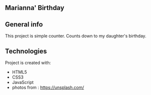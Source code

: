 ## Marianna' Birthday

## General info
This project is simple counter. Counts down to my daughter's birthday.
	
## Technologies
Project is created with:
* HTML5
* CSS3
* JavaScript
* photos from : https://unsplash.com/
	
